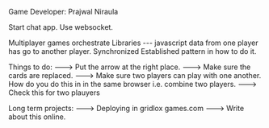 Game Developer:
Prajwal Niraula


Start chat app. Use websocket.

Multiplayer games orchestrate
Libraries --- javascript 
data from one player has go to another player.
Synchronized 
Established pattern in how to do it.


Things to do:
---> Put the arrow at the right place.
---> Make sure the cards are replaced. 
---> Make sure two players can play with one another. How do you do this in in the same browser i.e. combine two players.
---> Check this for two plauyers


Long term projects:
---> Deploying in gridlox games.com
---> Write about this online.